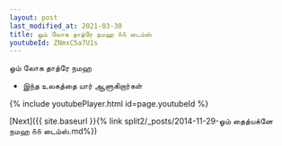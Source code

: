 ```yaml
---
layout: post
last_modified_at: 2021-03-30
title: ஓம் லோக தாத்ரே நமஹ ௧௧ டைம்ஸ்
youtubeId: ZNmxC5a7U1s
---
```

 
 
 ஓம் லோக தாத்ரே நமஹ  
 
 -  இந்த உலகத்தை யார் ஆளுகிறார்கள் 
 
  
 
  
 
 
 
 
 
 


{% include youtubePlayer.html id=page.youtubeId %}
 
[Next]({{ site.baseurl }}{% link  split2/_posts/2014-11-29-ஓம் தைத்யக்னே நமஹ ௧௧ டைம்ஸ்.md%})
 
